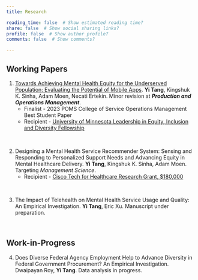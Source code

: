 ```yaml
---
title: Research

reading_time: false  # Show estimated reading time?
share: false  # Show social sharing links?
profile: false  # Show author profile?
comments: false  # Show comments?

---
```

## Working Papers
1. [Towards Achieving Mental Health Equity for the Underserved Population: Evaluating the Potential of Mobile Apps](https://drive.google.com/file/d/1IcLKIa8nj2siMdh0hM-q7FmyG88YNtmO/view?usp=sharing). **Yi Tang**, Kingshuk K. Sinha, Adam Moen, Necati Ertekin. Minor revision at ***Production and Operations Management***.
    - Finalist - 2023 POMS College of Service Operations Management Best Student Paper
    - Recipient - [University of Minnesota Leadership in Equity, Inclusion and Diversity Fellowship](https://grad.umn.edu/news-events/news-overview/announcing-2020-2021-leadership-equity-inclusion-and-diversity-leid)

<br/>

2. Designing a Mental Health Service Recommender System: Sensing and Responding to Personalized Support Needs and Advancing Equity in Mental Healthcare Delivery. **Yi Tang**, Kingshuk K. Sinha, Adam Moen. Targeting *Management Science*.
    - Recipient - [Cisco Tech for Healthcare Research Grant, $180,000](https://research.umn.edu/inquiry/post/collaboration-cisco-explores-frontier-data-technologies)

<br/>

3. The Impact of Telehealth on Mental Health Service Usage and Quality: An Empirical Investigation. **Yi Tang**, Eric Xu. Manuscript under preparation.  

<br/>

## Work-in-Progress
4. Does Diverse Federal Agency Employment Help to Advance Diversity in Federal Government Procurement? An Empirical Investigation. Dwaipayan Roy, **Yi Tang**. Data analysis in progress. 